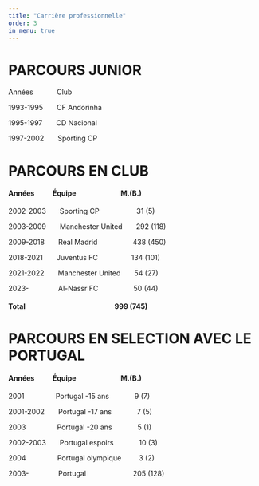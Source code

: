 ```yaml
---
title: "Carrière professionnelle"
order: 3
in_menu: true
---
```

# PARCOURS JUNIOR


Années 	&nbsp; &nbsp;&nbsp;&nbsp;	&nbsp; &nbsp;&nbsp; Club

1993-1995 &nbsp; &nbsp;&nbsp;&nbsp;	 CF Andorinha

1995-1997 	&nbsp; &nbsp;&nbsp;&nbsp;	 CD Nacional

1997-2002 	&nbsp; &nbsp;&nbsp;&nbsp;	Sporting CP


# PARCOURS EN CLUB

#### Années	&nbsp; &nbsp;&nbsp;&nbsp;&nbsp;&nbsp;&nbsp;&nbsp;&nbsp;Équipe	&nbsp;&nbsp;&nbsp;&nbsp;&nbsp;&nbsp;&nbsp;&nbsp;&nbsp;&nbsp;&nbsp;&nbsp;&nbsp;&nbsp;&nbsp;&nbsp;&nbsp;&nbsp;&nbsp;&nbsp;&nbsp;&nbsp;&nbsp;&nbsp;&nbsp;&nbsp;M.(B.)

2002-2003 	&nbsp; &nbsp;&nbsp;&nbsp;	Sporting CP 	&nbsp; &nbsp;&nbsp;&nbsp;	     &nbsp; &nbsp;&nbsp;&nbsp;	&nbsp; &nbsp;&nbsp;&nbsp;	   31 (5)

2003-2009 	&nbsp; &nbsp;&nbsp;&nbsp;	Manchester United 	&nbsp; &nbsp;&nbsp;&nbsp;	 292 (118)

2009-2018 	&nbsp; &nbsp;&nbsp;&nbsp;	Real Madrid 	  &nbsp; &nbsp;&nbsp;&nbsp;	  &nbsp; &nbsp;&nbsp;&nbsp;	&nbsp; &nbsp;&nbsp;    438 (450)

2018-2021 	&nbsp; &nbsp;&nbsp;&nbsp;	Juventus FC 	    &nbsp; &nbsp;&nbsp;&nbsp;	&nbsp; &nbsp;&nbsp;&nbsp;	&nbsp; &nbsp;    134 (101)

2021-2022 	&nbsp; &nbsp;&nbsp;&nbsp;	Manchester United 	&nbsp; &nbsp;&nbsp;&nbsp;	54 (27)

2023- 	&nbsp;     &nbsp; &nbsp;&nbsp;&nbsp;	&nbsp; &nbsp;&nbsp;&nbsp;	  Al-Nassr FC 	&nbsp; &nbsp;&nbsp;&nbsp;	&nbsp; &nbsp;&nbsp;&nbsp;	&nbsp; &nbsp;&nbsp;       50 (44)

#### Total 		      &nbsp; &nbsp;&nbsp;&nbsp;	      &nbsp;&nbsp;&nbsp;&nbsp;&nbsp;&nbsp;&nbsp;&nbsp;&nbsp;&nbsp;&nbsp;&nbsp;&nbsp;&nbsp;&nbsp;&nbsp;&nbsp;&nbsp;&nbsp;&nbsp;&nbsp;&nbsp;&nbsp;&nbsp;&nbsp;&nbsp;&nbsp;&nbsp;&nbsp;&nbsp;&nbsp;&nbsp;&nbsp;&nbsp;&nbsp;&nbsp;&nbsp;&nbsp;&nbsp;&nbsp;&nbsp;&nbsp;&nbsp;&nbsp;&nbsp;&nbsp;                999 (745)


# PARCOURS EN SELECTION AVEC LE PORTUGAL



#### Années	&nbsp; &nbsp;&nbsp;&nbsp;&nbsp;&nbsp;&nbsp;&nbsp;&nbsp;Équipe	&nbsp;&nbsp;&nbsp;&nbsp;&nbsp;&nbsp;&nbsp;&nbsp;&nbsp;&nbsp;&nbsp;&nbsp;&nbsp;&nbsp;&nbsp;&nbsp;&nbsp;&nbsp;&nbsp;&nbsp;&nbsp;&nbsp;&nbsp;&nbsp;&nbsp;&nbsp;M.(B.)

2001 	&nbsp;&nbsp;&nbsp;&nbsp;&nbsp;&nbsp;&nbsp;&nbsp;&nbsp;&nbsp;&nbsp;&nbsp;&nbsp;&nbsp; Portugal -15 ans 	  &nbsp;&nbsp;&nbsp;&nbsp;&nbsp;&nbsp;&nbsp;&nbsp;&nbsp;&nbsp;&nbsp;      9 (7)

2001-2002  &nbsp;&nbsp;&nbsp;&nbsp;&nbsp; Portugal -17 ans 	        &nbsp;&nbsp;&nbsp;&nbsp;&nbsp;&nbsp;&nbsp;&nbsp;&nbsp;&nbsp;&nbsp;&nbsp;7 (5)

2003 	&nbsp;&nbsp;&nbsp;&nbsp;&nbsp;&nbsp;&nbsp;&nbsp;&nbsp;&nbsp;&nbsp;&nbsp;&nbsp;&nbsp;  Portugal -20 ans 	&nbsp;&nbsp;&nbsp;&nbsp;&nbsp;&nbsp;&nbsp;&nbsp;&nbsp;&nbsp;&nbsp;        5 (1)

2002-2003  &nbsp;&nbsp;&nbsp;&nbsp;&nbsp; Portugal espoirs 	  &nbsp;&nbsp;&nbsp;&nbsp;&nbsp;&nbsp;&nbsp;&nbsp;&nbsp;&nbsp;&nbsp;      10 (3)

2004 	 &nbsp;&nbsp;&nbsp;&nbsp;&nbsp;&nbsp;&nbsp;&nbsp;&nbsp;&nbsp;&nbsp;&nbsp;&nbsp;&nbsp; Portugal olympique 	 &nbsp;&nbsp;&nbsp;&nbsp;&nbsp;&nbsp;&nbsp;     3 (2)

2003- 	 &nbsp;&nbsp;&nbsp;&nbsp;&nbsp;&nbsp;&nbsp;&nbsp;&nbsp;&nbsp;&nbsp; &nbsp; Portugal 	            &nbsp;&nbsp;&nbsp;&nbsp;&nbsp;&nbsp;&nbsp;&nbsp;&nbsp;&nbsp;&nbsp;            &nbsp;&nbsp;&nbsp;&nbsp;&nbsp;&nbsp;&nbsp;&nbsp;&nbsp;&nbsp;&nbsp;205 (128) 